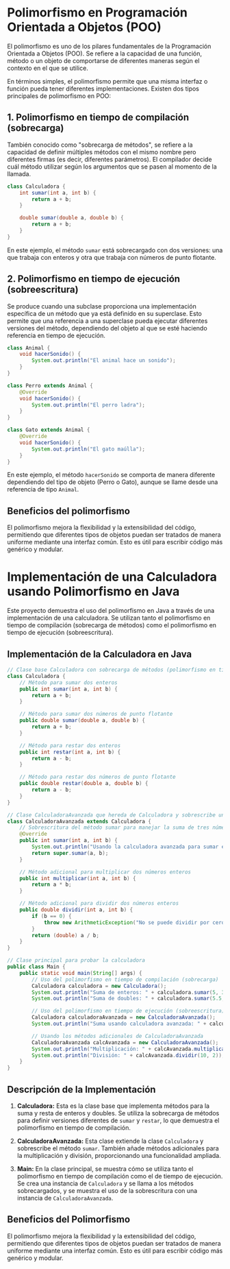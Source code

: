 
# Polimorfismo en Programación Orientada a Objetos (POO)

El polimorfismo es uno de los pilares fundamentales de la Programación Orientada a Objetos (POO). Se refiere a la capacidad de una función, método o un objeto de comportarse de diferentes maneras según el contexto en el que se utilice.

En términos simples, el polimorfismo permite que una misma interfaz o función pueda tener diferentes implementaciones. Existen dos tipos principales de polimorfismo en POO:

## 1. Polimorfismo en tiempo de compilación (sobrecarga)

También conocido como "sobrecarga de métodos", se refiere a la capacidad de definir múltiples métodos con el mismo nombre pero diferentes firmas (es decir, diferentes parámetros). El compilador decide cuál método utilizar según los argumentos que se pasen al momento de la llamada.

```java
class Calculadora {
    int sumar(int a, int b) {
        return a + b;
    }

    double sumar(double a, double b) {
        return a + b;
    }
}
```

En este ejemplo, el método `sumar` está sobrecargado con dos versiones: una que trabaja con enteros y otra que trabaja con números de punto flotante.

## 2. Polimorfismo en tiempo de ejecución (sobreescritura)

Se produce cuando una subclase proporciona una implementación específica de un método que ya está definido en su superclase. Esto permite que una referencia a una superclase pueda ejecutar diferentes versiones del método, dependiendo del objeto al que se esté haciendo referencia en tiempo de ejecución.

```java
class Animal {
    void hacerSonido() {
        System.out.println("El animal hace un sonido");
    }
}

class Perro extends Animal {
    @Override
    void hacerSonido() {
        System.out.println("El perro ladra");
    }
}

class Gato extends Animal {
    @Override
    void hacerSonido() {
        System.out.println("El gato maúlla");
    }
}
```

En este ejemplo, el método `hacerSonido` se comporta de manera diferente dependiendo del tipo de objeto (Perro o Gato), aunque se llame desde una referencia de tipo `Animal`.

## Beneficios del polimorfismo

El polimorfismo mejora la flexibilidad y la extensibilidad del código, permitiendo que diferentes tipos de objetos puedan ser tratados de manera uniforme mediante una interfaz común. Esto es útil para escribir código más genérico y modular.


# Implementación de una Calculadora usando Polimorfismo en Java

Este proyecto demuestra el uso del polimorfismo en Java a través de una implementación de una calculadora. Se utilizan tanto el polimorfismo en tiempo de compilación (sobrecarga de métodos) como el polimorfismo en tiempo de ejecución (sobreescritura).

## Implementación de la Calculadora en Java

```java
// Clase base Calculadora con sobrecarga de métodos (polimorfismo en tiempo de compilación)
class Calculadora {
    // Método para sumar dos enteros
    public int sumar(int a, int b) {
        return a + b;
    }

    // Método para sumar dos números de punto flotante
    public double sumar(double a, double b) {
        return a + b;
    }

    // Método para restar dos enteros
    public int restar(int a, int b) {
        return a - b;
    }

    // Método para restar dos números de punto flotante
    public double restar(double a, double b) {
        return a - b;
    }
}

// Clase CalculadoraAvanzada que hereda de Calculadora y sobrescribe un método (polimorfismo en tiempo de ejecución)
class CalculadoraAvanzada extends Calculadora {
    // Sobrescritura del método sumar para manejar la suma de tres números enteros
    @Override
    public int sumar(int a, int b) {
        System.out.println("Usando la calculadora avanzada para sumar enteros");
        return super.sumar(a, b);
    }

    // Método adicional para multiplicar dos números enteros
    public int multiplicar(int a, int b) {
        return a * b;
    }

    // Método adicional para dividir dos números enteros
    public double dividir(int a, int b) {
        if (b == 0) {
            throw new ArithmeticException("No se puede dividir por cero");
        }
        return (double) a / b;
    }
}

// Clase principal para probar la calculadora
public class Main {
    public static void main(String[] args) {
        // Uso del polimorfismo en tiempo de compilación (sobrecarga)
        Calculadora calculadora = new Calculadora();
        System.out.println("Suma de enteros: " + calculadora.sumar(5, 3));
        System.out.println("Suma de doubles: " + calculadora.sumar(5.5, 3.2));

        // Uso del polimorfismo en tiempo de ejecución (sobreescritura)
        Calculadora calculadoraAvanzada = new CalculadoraAvanzada();
        System.out.println("Suma usando calculadora avanzada: " + calculadoraAvanzada.sumar(10, 7));

        // Usando los métodos adicionales de CalculadoraAvanzada
        CalculadoraAvanzada calcAvanzada = new CalculadoraAvanzada();
        System.out.println("Multiplicación: " + calcAvanzada.multiplicar(4, 6));
        System.out.println("División: " + calcAvanzada.dividir(10, 2));
    }
}
```

## Descripción de la Implementación

1. **Calculadora:** Esta es la clase base que implementa métodos para la suma y resta de enteros y doubles. Se utiliza la sobrecarga de métodos para definir versiones diferentes de `sumar` y `restar`, lo que demuestra el polimorfismo en tiempo de compilación.

2. **CalculadoraAvanzada:** Esta clase extiende la clase `Calculadora` y sobrescribe el método `sumar`. También añade métodos adicionales para la multiplicación y división, proporcionando una funcionalidad ampliada.

3. **Main:** En la clase principal, se muestra cómo se utiliza tanto el polimorfismo en tiempo de compilación como el de tiempo de ejecución. Se crea una instancia de `Calculadora` y se llama a los métodos sobrecargados, y se muestra el uso de la sobrescritura con una instancia de `CalculadoraAvanzada`.

## Beneficios del Polimorfismo

El polimorfismo mejora la flexibilidad y la extensibilidad del código, permitiendo que diferentes tipos de objetos puedan ser tratados de manera uniforme mediante una interfaz común. Esto es útil para escribir código más genérico y modular.

